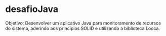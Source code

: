 # desafioJava
Objetivo:  Desenvolver um aplicativo Java para monitoramento de recursos do sistema, aderindo aos princípios SOLID e utilizando a biblioteca Looca.
